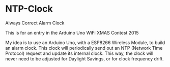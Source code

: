 # NTP-Clock
Always Correct Alarm Clock

This is for an entry in the Arduino Uno WiFi XMAS Contest 2015

My idea is to use an Arduino Uno, with a ESP8266 Wireless Module, to build an alarm clock.  This clock will periodically send out an NTP (Network Time Protocol) request and update its internal clock.  This way, the clock will never need to be adjusted for Daylight Savings, or for clock frequency drift.
